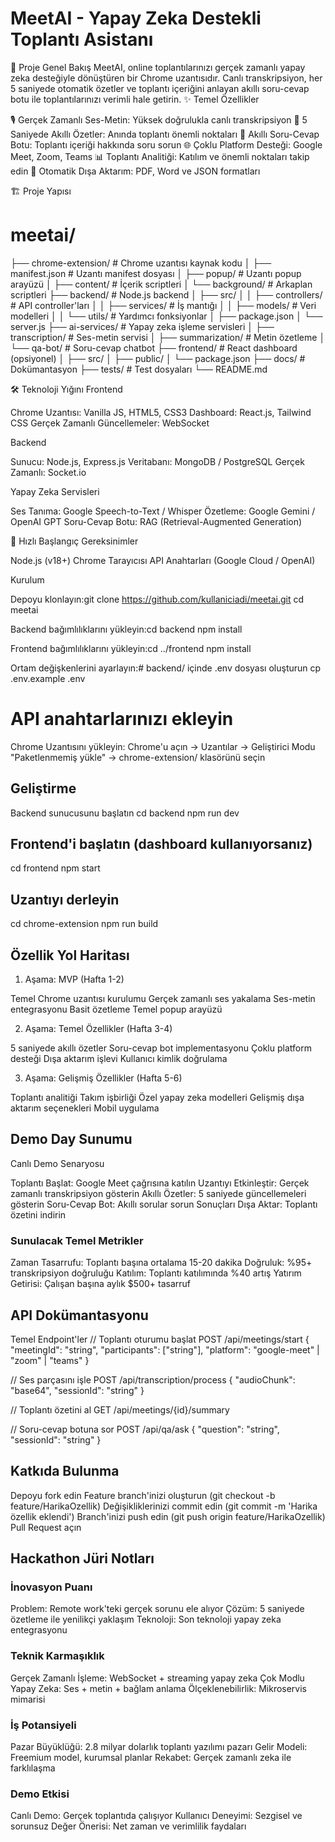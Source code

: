 
# MeetAI - Yapay Zeka Destekli Toplantı Asistanı
🎯 Proje Genel Bakış
MeetAI, online toplantılarınızı gerçek zamanlı yapay zeka desteğiyle dönüştüren bir Chrome uzantısıdır. Canlı transkripsiyon, her 5 saniyede otomatik özetler ve toplantı içeriğini anlayan akıllı soru-cevap botu ile toplantılarınızı verimli hale getirin.
✨ Temel Özellikler

🎙️ Gerçek Zamanlı Ses-Metin: Yüksek doğrulukla canlı transkripsiyon
📝 5 Saniyede Akıllı Özetler: Anında toplantı önemli noktaları
🤖 Akıllı Soru-Cevap Botu: Toplantı içeriği hakkında soru sorun
🌐 Çoklu Platform Desteği: Google Meet, Zoom, Teams
📊 Toplantı Analitiği: Katılım ve önemli noktaları takip edin
💾 Otomatik Dışa Aktarım: PDF, Word ve JSON formatları

🏗️ Proje Yapısı
# meetai/
├── chrome-extension/           # Chrome uzantısı kaynak kodu
│   ├── manifest.json          # Uzantı manifest dosyası
│   ├── popup/                 # Uzantı popup arayüzü
│   ├── content/               # İçerik scriptleri
│   └── background/            # Arkaplan scriptleri
├── backend/                   # Node.js backend
│   ├── src/
│   │   ├── controllers/       # API controller'ları
│   │   ├── services/          # İş mantığı
│   │   ├── models/           # Veri modelleri
│   │   └── utils/            # Yardımcı fonksiyonlar
│   ├── package.json
│   └── server.js
├── ai-services/               # Yapay zeka işleme servisleri
│   ├── transcription/         # Ses-metin servisi
│   ├── summarization/         # Metin özetleme
│   └── qa-bot/               # Soru-cevap chatbot
├── frontend/                  # React dashboard (opsiyonel)
│   ├── src/
│   ├── public/
│   └── package.json
├── docs/                      # Dokümantasyon
├── tests/                     # Test dosyaları
└── README.md

🛠️ Teknoloji Yığını
Frontend

Chrome Uzantısı: Vanilla JS, HTML5, CSS3
Dashboard: React.js, Tailwind CSS
Gerçek Zamanlı Güncellemeler: WebSocket

Backend

Sunucu: Node.js, Express.js
Veritabanı: MongoDB / PostgreSQL
Gerçek Zamanlı: Socket.io

Yapay Zeka Servisleri

Ses Tanıma: Google Speech-to-Text / Whisper
Özetleme: Google Gemini / OpenAI GPT
Soru-Cevap Botu: RAG (Retrieval-Augmented Generation)

🚀 Hızlı Başlangıç
Gereksinimler

Node.js (v18+)
Chrome Tarayıcısı
API Anahtarları (Google Cloud / OpenAI)

Kurulum

Depoyu klonlayın:git clone https://github.com/kullaniciadi/meetai.git
cd meetai


Backend bağımlılıklarını yükleyin:cd backend
npm install


Frontend bağımlılıklarını yükleyin:cd ../frontend
npm install


Ortam değişkenlerini ayarlayın:# backend/ içinde .env dosyası oluşturun
cp .env.example .env
# API anahtarlarınızı ekleyin


Chrome Uzantısını yükleyin:
Chrome'u açın → Uzantılar → Geliştirici Modu
"Paketlenmemiş yükle" → chrome-extension/ klasörünü seçin



## Geliştirme
Backend sunucusunu başlatın
cd backend
npm run dev

## Frontend'i başlatın (dashboard kullanıyorsanız)
cd frontend
npm start

## Uzantıyı derleyin
cd chrome-extension
npm run build

## Özellik Yol Haritası
1. Aşama: MVP (Hafta 1-2)

Temel Chrome uzantısı kurulumu
Gerçek zamanlı ses yakalama
Ses-metin entegrasyonu
Basit özetleme
Temel popup arayüzü

2. Aşama: Temel Özellikler (Hafta 3-4)

5 saniyede akıllı özetler
Soru-cevap bot implementasyonu
Çoklu platform desteği
Dışa aktarım işlevi
Kullanıcı kimlik doğrulama

3. Aşama: Gelişmiş Özellikler (Hafta 5-6)

Toplantı analitiği
Takım işbirliği
Özel yapay zeka modelleri
Gelişmiş dışa aktarım seçenekleri
Mobil uygulama

## Demo Day Sunumu
Canlı Demo Senaryosu

Toplantı Başlat: Google Meet çağrısına katılın
Uzantıyı Etkinleştir: Gerçek zamanlı transkripsiyon gösterin
Akıllı Özetler: 5 saniyede güncellemeleri gösterin
Soru-Cevap Bot: Akıllı sorular sorun
Sonuçları Dışa Aktar: Toplantı özetini indirin

### Sunulacak Temel Metrikler

Zaman Tasarrufu: Toplantı başına ortalama 15-20 dakika
Doğruluk: %95+ transkripsiyon doğruluğu
Katılım: Toplantı katılımında %40 artış
Yatırım Getirisi: Çalışan başına aylık $500+ tasarruf

## API Dokümantasyonu
Temel Endpoint'ler
// Toplantı oturumu başlat
POST /api/meetings/start
{
  "meetingId": "string",
  "participants": ["string"],
  "platform": "google-meet" | "zoom" | "teams"
}

// Ses parçasını işle
POST /api/transcription/process
{
  "audioChunk": "base64",
  "sessionId": "string"
}

// Toplantı özetini al
GET /api/meetings/{id}/summary

// Soru-cevap botuna sor
POST /api/qa/ask
{
  "question": "string",
  "sessionId": "string"
}

## Katkıda Bulunma

Depoyu fork edin
Feature branch'inizi oluşturun (git checkout -b feature/HarikaOzellik)
Değişikliklerinizi commit edin (git commit -m 'Harika özellik eklendi')
Branch'inizi push edin (git push origin feature/HarikaOzellik)
Pull Request açın


## Hackathon Jüri Notları
### İnovasyon Puanı

Problem: Remote work'teki gerçek sorunu ele alıyor
Çözüm: 5 saniyede özetleme ile yenilikçi yaklaşım
Teknoloji: Son teknoloji yapay zeka entegrasyonu

### Teknik Karmaşıklık

Gerçek Zamanlı İşleme: WebSocket + streaming yapay zeka
Çok Modlu Yapay Zeka: Ses + metin + bağlam anlama
Ölçeklenebilirlik: Mikroservis mimarisi

### İş Potansiyeli

Pazar Büyüklüğü: 2.8 milyar dolarlık toplantı yazılımı pazarı
Gelir Modeli: Freemium model, kurumsal planlar
Rekabet: Gerçek zamanlı zeka ile farklılaşma

### Demo Etkisi

Canlı Demo: Gerçek toplantıda çalışıyor
Kullanıcı Deneyimi: Sezgisel ve sorunsuz
Değer Önerisi: Net zaman ve verimlilik faydaları

```**
